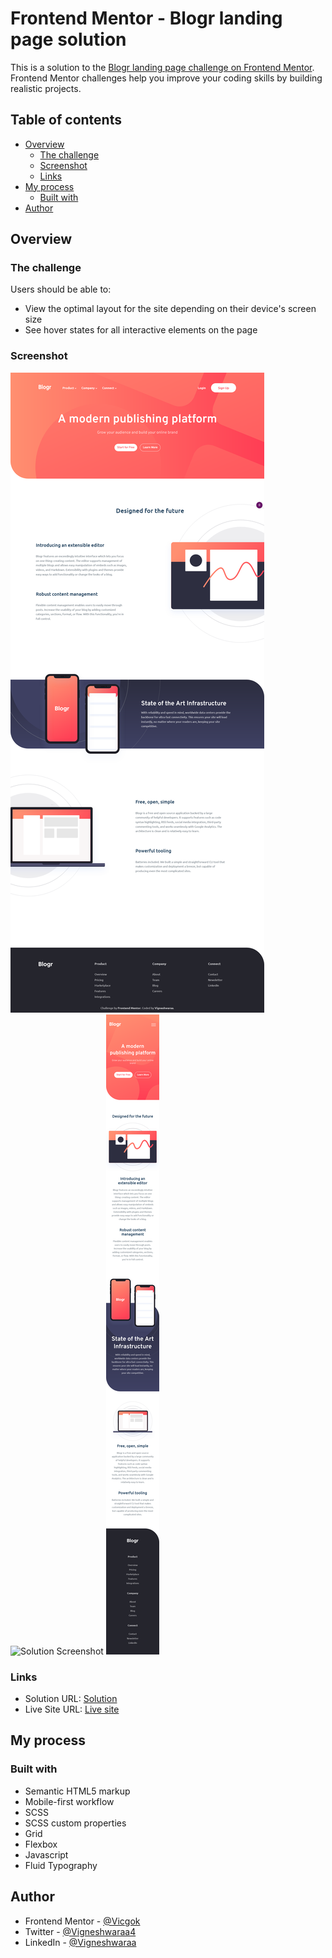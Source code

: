 # Frontend Mentor - Blogr landing page solution

This is a solution to the [Blogr landing page challenge on Frontend Mentor](https://www.frontendmentor.io/challenges/blogr-landing-page-EX2RLAApP). Frontend Mentor challenges help you improve your coding skills by building realistic projects.

## Table of contents

- [Overview](#overview)
  - [The challenge](#the-challenge)
  - [Screenshot](#screenshot)
  - [Links](#links)
- [My process](#my-process)
  - [Built with](#built-with)
- [Author](#author)

## Overview

### The challenge

Users should be able to:

- View the optimal layout for the site depending on their device's screen size
- See hover states for all interactive elements on the page

### Screenshot

![Solution Screenshot](/images/desktop.png)
![Solution Screenshot](/images/mobileActive.png)
![Solution Screenshot](/images/mobile.png)

### Links

- Solution URL: [Solution](https://www.frontendmentor.io/solutions/sunnyside-agency-landing-page-made-using-scss-DSvHKuvc7)
- Live Site URL: [Live site](https://vicgok.github.io/Sunnyside_agency_landing_page/base.html)

## My process

### Built with

- Semantic HTML5 markup
- Mobile-first workflow
- SCSS
- SCSS custom properties
- Grid
- Flexbox
- Javascript
- Fluid Typography

## Author

- Frontend Mentor - [@Vicgok](https://www.frontendmentor.io/profile/Vicgok)
- Twitter - [@Vigneshwaraa4](https://twitter.com/Vigneshwaraa4)
- LinkedIn - [@Vigneshwaraa](https://www.linkedin.com/in/vigneshwaraa1217/)
